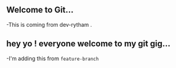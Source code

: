 ## Welcome to Git...

-This is coming from dev-rytham . 
## hey yo ! everyone welcome to my git gig...
-I'm adding this from `feature-branch`